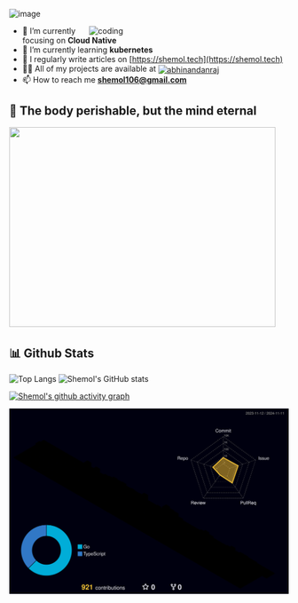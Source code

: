 ![image](https://github.com/user-attachments/assets/6c80c047-e719-4b65-a026-6c142e326654)

<img align="right" alt="coding" width="360" hight="125" src="https://media.giphy.com/media/FqdGGgugkC4Xm/giphy.gif">


- 🔭 I’m currently focusing on **Cloud Native**
- 🌱 I’m currently learning **kubernetes**
- 📝 I regularly write articles on [https://shemol.tech](https://shemol.tech)
- 👨‍💻 All of my projects are available at <a href="https://github.com/SherlockShemol?tab=repositories" target="blank"><img align="center" src="https://raw.githubusercontent.com/rahuldkjain/github-profile-readme-generator/master/src/images/icons/Social/github.svg" alt="abhinandanraj" height="30" width="40" /></a>
- 📫 How to reach me **shemol106@gmail.com**

## 🧠 The body perishable, but the mind eternal
<img src="https://media.giphy.com/media/l0K4hrwXJnW9RuBd6/giphy.gif" width="480" height="360">

## 📊 Github Stats 
![Top Langs](https://github-readme-stats.vercel.app/api/top-langs/?username=SherlockShemol&layout=donut&theme=tokyonight)
![Shemol's GitHub stats](https://github-readme-stats.vercel.app/api?username=SherlockShemol&show_icons=true&theme=tokyonight)

[![Shemol's github activity graph](https://github-readme-activity-graph.vercel.app/graph?username=SherlockShemol&theme=tokyo-night)](https://github.com/ashutosh00710/github-readme-activity-graph)

![](./profile-3d-contrib/profile-night-rainbow.svg)
